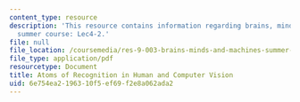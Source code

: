 ```yaml
---
content_type: resource
description: 'This resource contains information regarding brains, minds and machines
  summer course: Lec4-2.'
file: null
file_location: /coursemedia/res-9-003-brains-minds-and-machines-summer-course-summer-2015/6e754ea2196310f5ef69f2e8a062ada2_MITRES_9_003SUM15_Lec4-2.pdf
file_type: application/pdf
resourcetype: Document
title: Atoms of Recognition in Human and Computer Vision
uid: 6e754ea2-1963-10f5-ef69-f2e8a062ada2
---
```

